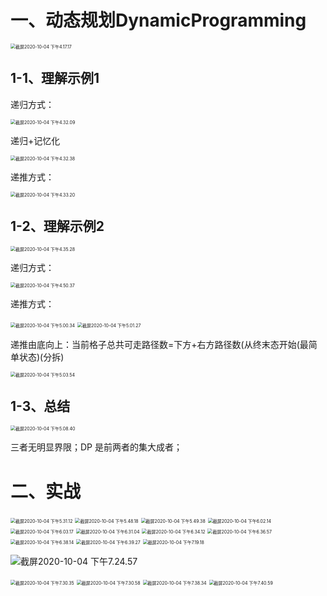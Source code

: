  

# 一、动态规划DynamicProgramming

<img src="https://leibnize-picbed.oss-cn-shenzhen.aliyuncs.com/img/20201004161720.png" alt="截屏2020-10-04 下午4.17.17" style="zoom:50%;" />



## 1-1、理解示例1

递归方式：

<img src="https://leibnize-picbed.oss-cn-shenzhen.aliyuncs.com/img/20201004163226.png" alt="截屏2020-10-04 下午4.32.09" style="zoom:50%;" />

递归+记忆化

<img src="https://leibnize-picbed.oss-cn-shenzhen.aliyuncs.com/img/20201004163243.png" alt="截屏2020-10-04 下午4.32.38" style="zoom:50%;" />

递推方式：

<img src="https://leibnize-picbed.oss-cn-shenzhen.aliyuncs.com/img/20201004163322.png" alt="截屏2020-10-04 下午4.33.20" style="zoom:50%;" />



## 1-2、理解示例2

<img src="https://leibnize-picbed.oss-cn-shenzhen.aliyuncs.com/img/20201004163532.png" alt="截屏2020-10-04 下午4.35.28" style="zoom:50%;" />

递归方式：

<img src="https://leibnize-picbed.oss-cn-shenzhen.aliyuncs.com/img/20201004165040.png" alt="截屏2020-10-04 下午4.50.37" style="zoom:50%;" />

递推方式：

<img src="https://leibnize-picbed.oss-cn-shenzhen.aliyuncs.com/img/20201004170046.png" alt="截屏2020-10-04 下午5.00.34" style="zoom:50%;" />

<img src="https://leibnize-picbed.oss-cn-shenzhen.aliyuncs.com/img/20201004170129.png" alt="截屏2020-10-04 下午5.01.27" style="zoom:50%;" />

递推由底向上：当前格子总共可走路径数=下方+右方路径数(从终末态开始(最简单状态)(分拆)

<img src="https://leibnize-picbed.oss-cn-shenzhen.aliyuncs.com/img/20201004170359.png" alt="截屏2020-10-04 下午5.03.54" style="zoom:50%;" />

 

## 1-3、总结

<img src="https://leibnize-picbed.oss-cn-shenzhen.aliyuncs.com/img/20201004170842.png" alt="截屏2020-10-04 下午5.08.40" style="zoom:50%;" />

三者无明显界限；DP 是前两者的集大成者；



# 二、实战

<img src="https://leibnize-picbed.oss-cn-shenzhen.aliyuncs.com/img/20201004173116.png" alt="截屏2020-10-04 下午5.31.12" style="zoom:50%;" />

<img src="https://leibnize-picbed.oss-cn-shenzhen.aliyuncs.com/img/20201004174821.png" alt="截屏2020-10-04 下午5.48.18" style="zoom:50%;" />

<img src="https://leibnize-picbed.oss-cn-shenzhen.aliyuncs.com/img/20201004174942.png" alt="截屏2020-10-04 下午5.49.38" style="zoom:50%;" />

<img src="https://leibnize-picbed.oss-cn-shenzhen.aliyuncs.com/img/20201004180217.png" alt="截屏2020-10-04 下午6.02.14" style="zoom:50%;" />

<img src="https://leibnize-picbed.oss-cn-shenzhen.aliyuncs.com/img/20201004180319.png" alt="截屏2020-10-04 下午6.03.17" style="zoom:50%;" />

<img src="https://leibnize-picbed.oss-cn-shenzhen.aliyuncs.com/img/20201004183107.png" alt="截屏2020-10-04 下午6.31.04" style="zoom:50%;" />

<img src="https://leibnize-picbed.oss-cn-shenzhen.aliyuncs.com/img/20201004183416.png" alt="截屏2020-10-04 下午6.34.12" style="zoom:50%;" />

<img src="https://leibnize-picbed.oss-cn-shenzhen.aliyuncs.com/img/20201004183701.png" alt="截屏2020-10-04 下午6.36.57" style="zoom:50%;" />

<img src="https://leibnize-picbed.oss-cn-shenzhen.aliyuncs.com/img/20201004183819.png" alt="截屏2020-10-04 下午6.38.14" style="zoom:50%;" />

<img src="https://leibnize-picbed.oss-cn-shenzhen.aliyuncs.com/img/20201004183930.png" alt="截屏2020-10-04 下午6.39.27" style="zoom:50%;" />

<img src="https://leibnize-picbed.oss-cn-shenzhen.aliyuncs.com/img/20201004191921.png" alt="截屏2020-10-04 下午7.19.18" style="zoom:50%;" />

![截屏2020-10-04 下午7.24.57](https://leibnize-picbed.oss-cn-shenzhen.aliyuncs.com/img/20201004192502.png)

<img src="https://leibnize-picbed.oss-cn-shenzhen.aliyuncs.com/img/20201004193037.png" alt="截屏2020-10-04 下午7.30.35" style="zoom:50%;" />

<img src="https://leibnize-picbed.oss-cn-shenzhen.aliyuncs.com/img/20201004193101.png" alt="截屏2020-10-04 下午7.30.58" style="zoom:50%;" />

<img src="https://leibnize-picbed.oss-cn-shenzhen.aliyuncs.com/img/20201004193836.png" alt="截屏2020-10-04 下午7.38.34" style="zoom:50%;" />

<img src="https://leibnize-picbed.oss-cn-shenzhen.aliyuncs.com/img/20201004194105.png" alt="截屏2020-10-04 下午7.40.59" style="zoom:50%;" />















